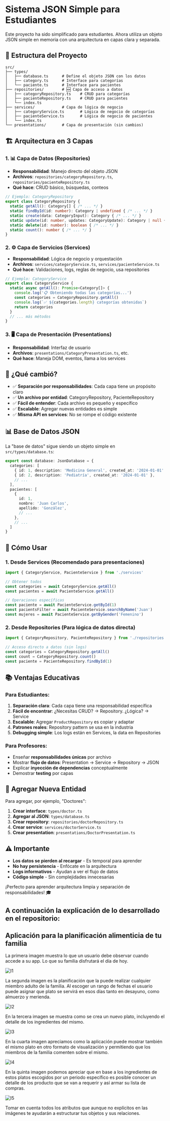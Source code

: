 # Sistema JSON Simple para Estudiantes

Este proyecto ha sido simplificado para estudiantes. Ahora utiliza un objeto JSON simple en memoria con una arquitectura en capas clara y separada.

## 📁 Estructura del Proyecto

```
src/
├── types/
│   ├── database.ts      # Define el objeto JSON con los datos
│   ├── category.ts      # Interface para categorías
│   └── paciente.ts      # Interface para pacientes
├── repositories/        # 🆕 Capa de acceso a datos
│   ├── categoryRepository.ts    # CRUD para categorías
│   ├── pacienteRepository.ts    # CRUD para pacientes
│   └── index.ts
├── services/            # Capa de lógica de negocio
│   ├── categoryService.ts       # Lógica de negocio de categorías
│   ├── pacienteService.ts       # Lógica de negocio de pacientes
│   └── index.ts
└── presentations/       # Capa de presentación (sin cambios)
```

## 🏗️ Arquitectura en 3 Capas

### 1. **📊 Capa de Datos (Repositories)**
- **Responsabilidad**: Manejo directo del objeto JSON
- **Archivos**: `repositories/categoryRepository.ts`, `repositories/pacienteRepository.ts`
- **Qué hace**: CRUD básico, búsquedas, conteos

```typescript
// Ejemplo: CategoryRepository
export class CategoryRepository {
  static getAll(): Category[] { /* ... */ }
  static findById(id: number): Category | undefined { /* ... */ }
  static create(data: CategoryInput): Category { /* ... */ }
  static update(id: number, updates: CategoryUpdate): Category | null { /* ... */ }
  static delete(id: number): boolean { /* ... */ }
  static count(): number { /* ... */ }
}
```

### 2. **⚙️ Capa de Servicios (Services)**
- **Responsabilidad**: Lógica de negocio y orquestación
- **Archivos**: `services/categoryService.ts`, `services/pacienteService.ts`
- **Qué hace**: Validaciones, logs, reglas de negocio, usa repositories

```typescript
// Ejemplo: CategoryService
export class CategoryService {
  static async getAll(): Promise<Category[]> {
    console.log('📋 Obteniendo todas las categorías...')
    const categories = CategoryRepository.getAll()
    console.log(`✅ ${categories.length} categorías obtenidas`)
    return categories
  }
  // ... más métodos
}
```

### 3. **🖥️ Capa de Presentación (Presentations)**
- **Responsabilidad**: Interfaz de usuario
- **Archivos**: `presentations/CategoryPresentation.ts`, etc.
- **Qué hace**: Maneja DOM, eventos, llama a los services

## 🎯 ¿Qué cambió?

- ✅ **Separación por responsabilidades**: Cada capa tiene un propósito claro
- ✅ **Un archivo por entidad**: CategoryRepository, PacienteRepository
- ✅ **Fácil de entender**: Cada archivo es pequeño y específico
- ✅ **Escalable**: Agregar nuevas entidades es simple
- ✅ **Misma API en services**: No se rompe el código existente

## 📊 Base de Datos JSON

La "base de datos" sigue siendo un objeto simple en `src/types/database.ts`:

```typescript
export const database: JsonDatabase = {
  categories: [
    { id: 1, description: 'Medicina General', created_at: '2024-01-01' },
    { id: 2, description: 'Pediatría', created_at: '2024-01-01' },
    // ...
  ],
  pacientes: [
    {
      id: 1,
      nombre: 'Juan Carlos',
      apellido: 'González',
      // ...
    },
    // ...
  ]
}
```

## 🔧 Cómo Usar

### 1. **Desde Services** (Recomendado para presentaciones)
```typescript
import { CategoryService, PacienteService } from './services'

// Obtener todos
const categories = await CategoryService.getAll()
const pacientes = await PacienteService.getAll()

// Operaciones específicas
const paciente = await PacienteService.getById(1)
const pacientsFilter = await PacienteService.searchByName('Juan')
const mujeres = await PacienteService.getByGender('Femenino')
```

### 2. **Desde Repositories** (Para lógica de datos directa)
```typescript
import { CategoryRepository, PacienteRepository } from './repositories'

// Acceso directo a datos (sin logs)
const categories = CategoryRepository.getAll()
const count = CategoryRepository.count()
const paciente = PacienteRepository.findById(1)
```

## 📚 Ventajas Educativas

### **Para Estudiantes:**
1. **Separación clara**: Cada capa tiene una responsabilidad específica
2. **Fácil de encontrar**: ¿Necesitas CRUD? → Repository. ¿Lógica? → Service
3. **Escalable**: Agregar `ProductRepository` es copiar y adaptar
4. **Patrones reales**: Repository pattern se usa en la industria
5. **Debugging simple**: Los logs están en Services, la data en Repositories

### **Para Profesores:**
- Enseñar **responsabilidades únicas** por archivo
- Mostrar **flujo de datos**: Presentation → Service → Repository → JSON
- Explicar **inyección de dependencias** conceptualmente
- Demostrar **testing** por capas

## 🚀 Agregar Nueva Entidad

Para agregar, por ejemplo, "Doctores":

1. **Crear interface**: `types/doctor.ts`
2. **Agregar al JSON**: `types/database.ts`
3. **Crear repository**: `repositories/doctorRepository.ts`
4. **Crear service**: `services/doctorService.ts`
5. **Crear presentation**: `presentations/DoctorPresentation.ts`

## ⚠️ Importante

- **Los datos se pierden al recargar** - Es temporal para aprender
- **No hay persistencia** - Enfócate en la arquitectura
- **Logs informativos** - Ayudan a ver el flujo de datos
- **Código simple** - Sin complejidades innecesarias

¡Perfecto para aprender arquitectura limpia y separación de responsabilidades! 🎓 



## A continuación la explicación de lo desarrollado en el repositorio:
## Aplicación para la planificación alimenticia de tu familia

La primera imagen muestra lo que un usuario debe observar cuando accede a su app. Lo que su familia disfrutará el día de hoy.

![I1](./public/assets/images/I1.png)

La segunda imagen es la planificación que la puede realizar cualquier miembro adulto de la familia. Al escoger un rango de fechas el usuario puede asignar que plato se servirá en esos días tanto en desayuno, como almuerzo y merienda.

![I2](./public/assets/images/I2.png)

En la tercera imagen se muestra como se crea un nuevo plato, incluyendo el detalle de los ingredientes del mismo.

![I3](./public/assets/images/I3.png)

En la cuarta imagen apreciamos como la aplicación puede mostrar también el mismo plato en otro formato de visualización y permitiendo que los miembros de la familia comenten sobre el mismo.

![I4](./public/assets/images/I4.png)

En la quinta imagen podemos apreciar que en base a los ingredientes de estos platos escogidos por un periodo específico es posible conocer un detalle de los producto que se van a requerir y así armar su lista de compras.

![I5](./public/assets/images/I5.png)

Tomar en cuenta todos los atributos que aunque no explícitos en las imágenes te ayudarán a estructurar tus objetos y sus relaciones. 
